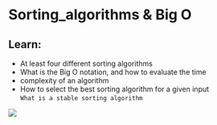 # Sorting_algorithms & Big O
## Learn:
* At least four different sorting algorithms
* What is the Big O notation, and how to evaluate the time
* complexity of an algorithm
* How to select the best sorting algorithm for a given input<br>
```What is a stable sorting algorithm```
<img src = "https://www.holbertonschool.com/holberton-logo.png">
